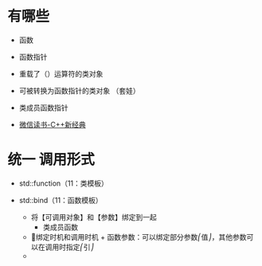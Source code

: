 
# 有哪些
 - 函数
 - 函数指针

 - 重载了（）运算符的类对象  
 - 可被转换为函数指针的类对象 （套娃）
 - 类成员函数指针

 - [微信读书-C++新经典]

# 统一 调用形式
 - std::function（11：类模板）
 - std::bind（11：函数模板）
   
    - 将【可调用对象】和【参数】绑定到一起
      - 类成员函数
    - 📐绑定时机和调用时机 + 函数参数：可以绑定部分参数⎛值⎠，其他参数可以在调用时指定⎛引⎠
    - 



[微信读书-C++新经典]:https://weread.qq.com/web/reader/55f32d30813ab6ea1g017832k33e3289021c33e75ff09694?
